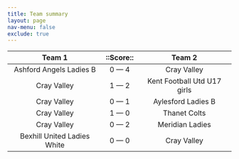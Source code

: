 ```yaml
---
title: Team summary
layout: page
nav-menu: false
exclude: true
---
```




|           Team 1            |  ::Score::  |           Team 2            |
|:---------------------------:|:-----------:|:---------------------------:|
|   Ashford Angels Ladies B   | 0 &mdash; 4 |         Cray Valley         |
|         Cray Valley         | 1 &mdash; 2 | Kent Football Utd U17 girls |
|         Cray Valley         | 0 &mdash; 1 |     Aylesford Ladies B      |
|         Cray Valley         | 1 &mdash; 0 |        Thanet Colts         |
|         Cray Valley         | 0 &mdash; 2 |       Meridian Ladies       |
| Bexhill United Ladies White | 0 &mdash; 0 |         Cray Valley         |

 <br /><br /><br />